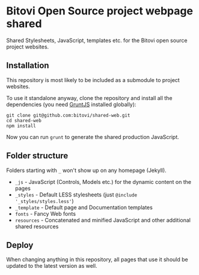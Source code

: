 # Bitovi Open Source project webpage shared

Shared Stylesheets, JavaScript, templates etc. for the Bitovi open source project websites.

## Installation

This repository is most likely to be included as a submodule to project websites.

To use it standalone anyway, clone the repository and install all the dependencies
(you need [GruntJS](http://gruntjs.com) installed globally):

    git clone git@github.com:bitovi/shared-web.git
    cd shared-web
    npm install

Now you can run `grunt` to generate the shared production JavaScript.

## Folder structure

Folders starting with `_` won't show up on any homepage (Jekyll).

- `_js` - JavaScript (Controls, Models etc.) for the dynamic content on the pages
- `_styles` - Default LESS stylesheets (just `@include '_styles/styles.less'`)
- `_template` - Default page and Documentation templates
- `fonts` - Fancy Web fonts
- `resources` - Concatenated and minified JavaScript and other additional shared resources

## Deploy

When changing anything in this repository, all pages that use it should be updated to the latest version as well.
